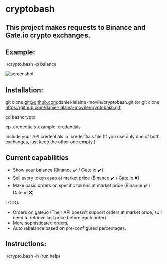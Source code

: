 # cryptobash

## This project makes requests to Binance and Gate.io crypto exchanges.

## Example:
./crypto.bash -p balance

![screenshot](https://user-images.githubusercontent.com/1348148/131236986-61bb4f9c-fd60-4f31-be14-7145a7d4a53a.gif)

## Installation:

git clone git@github.com:daniel-lalaina-movile/cryptobash.git
(or git clone https://github.com/daniel-lalaina-movile/cryptobash.git)

cd bashcrypto

cp .credentials-example .credentials

Include your API credentials in .credentials file (If you use only one of both exchanges, just keep the other one empty.)

## Current capabilities

- Show your balance (Binance ✔️ / Gate.io ✔️)
- Sell every token asap at market price (Binance ✔️ / Gate.io ❌)
- Make basic orders on specific tokens at market price (Binance ✔️ / Gate.io ❌)

TODO:
- Orders on gate.io (Their API doesn't support orders at market price, so I need to retrieve last price before each order)
- More sophisticated orders.
- Auto rebalance based on pre-configured percentages.

## Instructions:

./crypto.bash -h   (run help)
